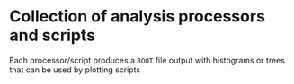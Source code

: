 # Collection of analysis processors and scripts

Each processor/script produces a `ROOT` file output with histograms or trees that can be used by plotting scripts
